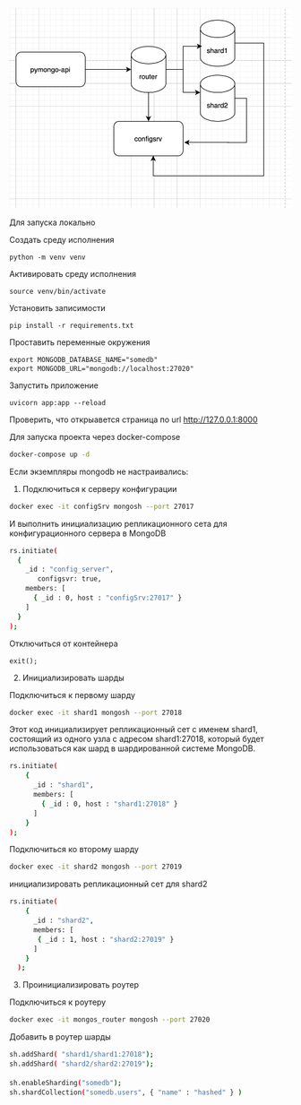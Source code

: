 ![Схема шардирования](image.png)

Для запуска локально

Создать среду исполнения
```
python -m venv venv
```
Активировать среду исполнения
```
source venv/bin/activate
```
Установить записимости
```
pip install -r requirements.txt
```
Проставить переменные окружения

```
export MONGODB_DATABASE_NAME="somedb"
export MONGODB_URL="mongodb://localhost:27020"
```

Запустить приложение
```
uvicorn app:app --reload
```
Проверить, что открыавется страница по url http://127.0.0.1:8000 


Для запуска проекта через docker-compose

```bash
docker-compose up -d
```

Если экземпляры mongodb не настраивались:
1) Подключиться к серверу конфигурации 
```bash
docker exec -it configSrv mongosh --port 27017
```
И выполнить инициализацию репликационного сета для конфигурационного сервера в MongoDB

```bash
rs.initiate(
  {
    _id : "config_server",
       configsvr: true,
    members: [
      { _id : 0, host : "configSrv:27017" }
    ]
  }
);
```

Отключиться от контейнера
```
exit();
```


2) Инициализировать шарды

Подключиться к первому шарду
```bash
docker exec -it shard1 mongosh --port 27018
```

Этот код инициализирует репликационный сет с именем shard1, состоящий из одного узла с адресом shard1:27018, который будет использоваться как шард в шардированной системе MongoDB.

```bash
rs.initiate(
    {
      _id : "shard1",
      members: [
        { _id : 0, host : "shard1:27018" }
      ]
    }
);
```

Подключиться ко второму шарду
```bash
docker exec -it shard2 mongosh --port 27019
```

инициализировать репликационный сет для shard2

```bash
rs.initiate(
    {
      _id : "shard2",
      members: [
       { _id : 1, host : "shard2:27019" }
      ]
    }
  );
```

3) Проинициализировать роутер

Подключиться к роутеру
```bash
docker exec -it mongos_router mongosh --port 27020
```
Добавить в роутер шарды

```bash
sh.addShard( "shard1/shard1:27018");
sh.addShard( "shard2/shard2:27019");

sh.enableSharding("somedb");
sh.shardCollection("somedb.users", { "name" : "hashed" } )
```